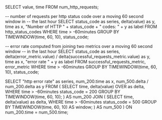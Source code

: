 

SELECT value, time FROM num_http_requests;

-- number of requests per http status code over a moving 60 second window in
-- the last hour
SELECT
  status_code as series,
  delta(value) as y,
  time as x,
  "Number of HTTP " + status_code + " codes: " + y as label
FROM
  http_status_codes
WHERE
  time > -60minutes
GROUP BY
  TIMEWINDOW(time, 60, 10),
  status_code;

-- error rate computed from joining two metrics over a moving 60 second window
-- in the last hour
SELECT
  status_code as series,
  delta(error_metric.value) / delta(successful_requests_metric.value) as y,
  time as x,
  "error rate " + y as label
FROM
  successful_requests_metric,
  error_metric
WHERE
  time > -60minutes
GROUP BY
  TIMEWINDOW(time, 60, 10),
  status_code;


SELECT
  "http error rate" as series,
  num_200.time as x,
  num_500.delta / num_200.delta as y
FROM (
    SELECT
      time,
      delta(value) OVER as delta,
    WHERE
      time > -60minutes
      status_code = 200
    GROUP BY
      TIMEWINDOW(time, 60, 10);
  ) AS num_200
JOIN (
    SELECT
      time,
      delta(value) as delta,
    WHERE
      time > -60minutes
      status_code = 500
    GROUP BY
      TIMEWINDOW(time, 60, 10) AS window;
  ) AS num_500
) ON num_200.time = num_500.time;



